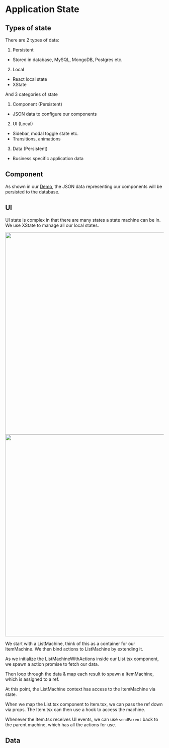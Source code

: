 # Application State

## Types of state

There are 2 types of data:

1. Persistent
  - Stored in database, MySQL, MongoDB, Postgres etc.
2. Local
  - React local state
  - XState

And 3 categories of state

1. Component (Persistent)
  - JSON data to configure our components
2. UI (Local)
  - Sidebar, modal toggle state etc.
  - Transitions, animations
3. Data (Persistent)
  - Business specific application data

## Component

As shown in our [Demo](../getting-started/8-demo.md), the JSON data representing our components will be persisted to the database.

## UI

UI state is complex in that there are many states a state machine can be in. We use XState to manage all our local states.

<img src="https://codelab.sfo2.digitaloceanspaces.com/docs/xstate/xstate-node-component.png" width="640">

<img src="https://codelab.sfo2.digitaloceanspaces.com/docs/xstate/xstate-node-sequence.png" width="640">

We start with a ListMachine, think of this as a container for our ItemMachine. We then bind actions to ListMachine by extending it.

As we initialize the ListMachineWithActions inside our List.tsx component, we spawn a action promise to fetch our data.

Then loop through the data & map each result to spawn a ItemMachine, which is assigned to a ref.

At this point, the ListMachine context has access to the ItemMachine via state.

When we map the List.tsx component to Item.tsx, we can pass the ref down via props. The Item.tsx can then use a hook to access the machine.

Whenever the Item.tsx receives UI events, we can use `sendParent` back to the parent machine, which has all the actions for use.

## Data

